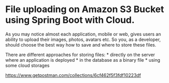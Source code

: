 # File uploading on Amazon S3 Bucket using Spring Boot with Cloud. #

As you may notice almost each application, mobile or web, gives users an ability to upload their images, photos, avatars etc. So you, as a developer, should choose the best way how to save and where to store these files.

There are different approaches for storing files:
    * directly on the server where an application is deployed
    * in the database as a binary file
    * using some cloud storages

https://www.getpostman.com/collections/6cf462f5f3fdf10223df
